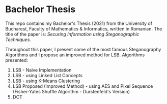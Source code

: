 # Bachelor Thesis
This repo contains my Bachelor's Thesis (2021) from the University of Bucharest, Faculty of Mathematics & Informatics, written in Romanian. The title of the paper is: *Securing Information using Steganographic Techniques*. 

Throughout this paper, I present some of the most famous Steganography Algorithms and I propose an improved method for LSB. Algorithms presented:
1. LSB - Naive Implementation
2. LSB - using Linked List Concepts
3. LSB - using K-Means Clustering
4. LSB Proposed (Improved Method) - using AES and Pixel Sequence (Fisher-Yates Shuffle Algorithm - Durstenfeld's Version)
5. DCT
